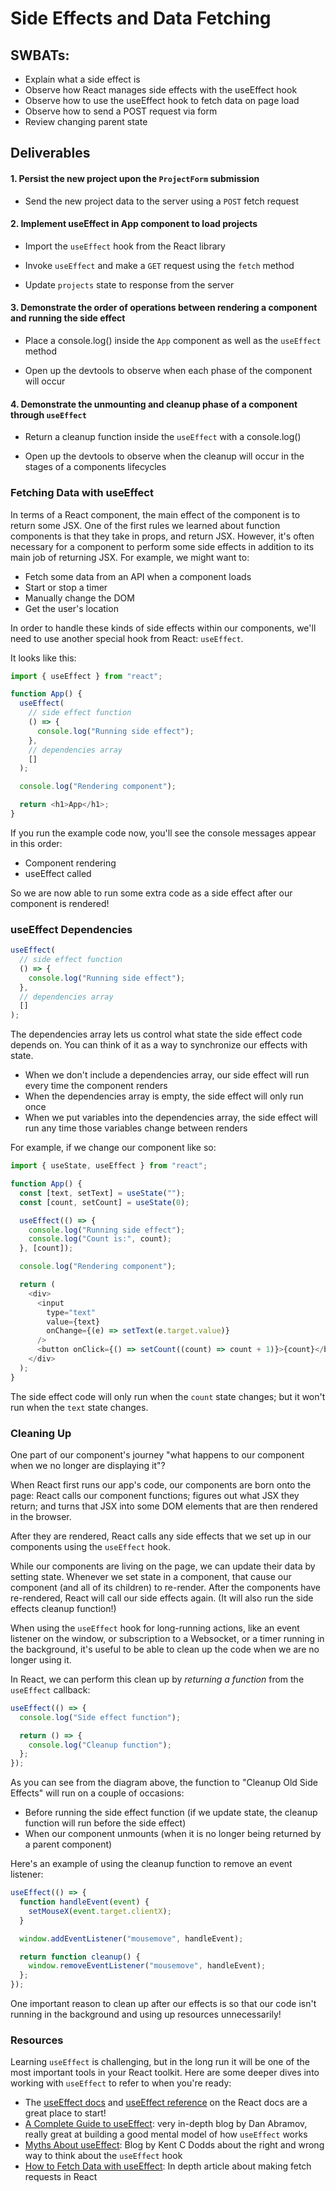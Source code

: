 # Side Effects and Data Fetching

## SWBATs:

- Explain what a side effect is
- Observe how React manages side effects with the useEffect hook
- Observe how to use the useEffect hook to fetch data on page load
- Observe how to send a POST request via form
- Review changing parent state

## Deliverables

#### 1. Persist the new project upon the `ProjectForm` submission

- Send the new project data to the server using a `POST` fetch request

#### 2. Implement useEffect in App component to load projects

- Import the `useEffect` hook from the React library

- Invoke `useEffect` and make a `GET` request using the `fetch` method

- Update `projects` state to response from the server

#### 3. Demonstrate the order of operations between rendering a component and running the side effect

- Place a console.log() inside the `App` component as well as the `useEffect` method

- Open up the devtools to observe when each phase of the component will occur

#### 4. Demonstrate the unmounting and cleanup phase of a component through `useEffect`

- Return a cleanup function inside the `useEffect` with a console.log()

- Open up the devtools to observe when the cleanup will occur in the stages of a components lifecycles

### Fetching Data with useEffect

In terms of a React component, the main effect of the component is to return some JSX. One of the first rules we learned about function components is that they take in props, and return JSX. However, it's often necessary for a component to perform some side effects in addition to its main job of returning JSX. For example, we might want to:

- Fetch some data from an API when a component loads
- Start or stop a timer
- Manually change the DOM
- Get the user's location

In order to handle these kinds of side effects within our components, we'll need to use another special hook from React: `useEffect`.

It looks like this:

```js
import { useEffect } from "react";

function App() {
  useEffect(
    // side effect function
    () => {
      console.log("Running side effect");
    },
    // dependencies array
    []
  );

  console.log("Rendering component");

  return <h1>App</h1>;
}
```

If you run the example code now, you'll see the console messages appear in this order:

- Component rendering
- useEffect called

So we are now able to run some extra code as a side effect after our component is rendered!

### useEffect Dependencies

```js
useEffect(
  // side effect function
  () => {
    console.log("Running side effect");
  },
  // dependencies array
  []
);
```

The dependencies array lets us control what state the side effect code depends on. You can think of it as a way to synchronize our effects with
state.

- When we don't include a dependencies array, our side effect will run every time the component renders
- When the dependencies array is empty, the side effect will only run once
- When we put variables into the dependencies array, the side effect will run any time those variables change between renders

For example, if we change our component like so:

```js
import { useState, useEffect } from "react";

function App() {
  const [text, setText] = useState("");
  const [count, setCount] = useState(0);

  useEffect(() => {
    console.log("Running side effect");
    console.log("Count is:", count);
  }, [count]);

  console.log("Rendering component");

  return (
    <div>
      <input
        type="text"
        value={text}
        onChange={(e) => setText(e.target.value)}
      />
      <button onClick={() => setCount((count) => count + 1)}>{count}</button>
    </div>
  );
}
```

The side effect code will only run when the `count` state changes; but it won't run when the `text` state changes.

### Cleaning Up

One part of our component's journey "what happens to our component when we no longer are displaying it"?

When React first runs our app's code, our components are born onto the page: React calls our component functions; figures out what JSX they return; and turns that JSX into some DOM elements that are then rendered in the browser.

After they are rendered, React calls any side effects that we set up in our components using the `useEffect` hook.

While our components are living on the page, we can update their data by
setting state. Whenever we set state in a component, that cause our component (and all of its children) to re-render. After the components have re-rendered, React will call our side effects again. (It will also run the side effects cleanup function!)

When using the `useEffect` hook for long-running actions, like an event listener on the window, or subscription to a Websocket, or a timer running in the background, it's useful to be able to clean up the code when we are no longer using it.

In React, we can perform this clean up by _returning a function_ from the
`useEffect` callback:

```js
useEffect(() => {
  console.log("Side effect function");

  return () => {
    console.log("Cleanup function");
  };
});
```

As you can see from the diagram above, the function to "Cleanup Old Side
Effects" will run on a couple of occasions:

- Before running the side effect function (if we update state, the cleanup function will run before the side effect)
- When our component unmounts (when it is no longer being returned by a parent component)

Here's an example of using the cleanup function to remove an event listener:

```js
useEffect(() => {
  function handleEvent(event) {
    setMouseX(event.target.clientX);
  }

  window.addEventListener("mousemove", handleEvent);

  return function cleanup() {
    window.removeEventListener("mousemove", handleEvent);
  };
});
```

One important reason to clean up after our effects is so that our code isn't running in the background and using up resources unnecessarily!

### Resources

Learning `useEffect` is challenging, but in the long run it will be one of the
most important tools in your React toolkit. Here are some deeper dives into
working with `useEffect` to refer to when you're ready:

- The [useEffect docs](https://reactjs.org/docs/hooks-effect.html) and
  [useEffect reference](https://reactjs.org/docs/hooks-reference.html#useeffect)
  on the React docs are a great place to start!
- [A Complete Guide to useEffect](https://overreacted.io/a-complete-guide-to-useeffect/):
  very in-depth blog by Dan Abramov, really great at building a good mental
  model of how `useEffect` works
- [Myths About useEffect](https://epicreact.dev/myths-about-useeffect/): Blog by
  Kent C Dodds about the right and wrong way to think about the `useEffect` hook
- [How to Fetch Data with useEffect](https://www.robinwieruch.de/react-hooks-fetch-data):
  In depth article about making fetch requests in React
